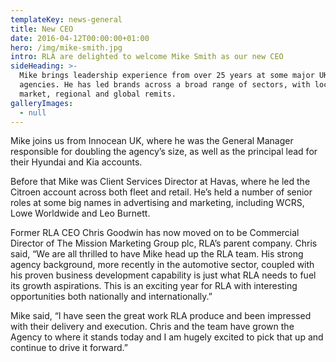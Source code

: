 ```yaml
---
templateKey: news-general
title: New CEO
date: 2016-04-12T00:00:00+01:00
hero: /img/mike-smith.jpg
intro: RLA are delighted to welcome Mike Smith as our new CEO
sideHeading: >-
  Mike brings leadership experience from over 25 years at some major UK
  agencies. He has led brands across a broad range of sectors, with local
  market, regional and global remits.
galleryImages:
  - null
---
```


Mike joins us from Innocean UK, where he was the General Manager responsible for doubling the agency’s size, as well as the principal lead for their Hyundai and Kia accounts.

Before that Mike was Client Services Director at Havas, where he led the Citroen account across both fleet and retail. He’s held a number of senior roles at some big names in advertising and marketing, including WCRS, Lowe Worldwide and Leo Burnett.

Former RLA CEO Chris Goodwin has now moved on to be Commercial Director of The Mission Marketing Group plc, RLA’s parent company. Chris said, “We are all thrilled to have Mike head up the RLA team. His strong agency background, more recently in the automotive sector, coupled with his proven business development capability is just what RLA needs to fuel its growth aspirations. This is an exciting year for RLA with interesting opportunities both nationally and internationally.”

Mike said, “I have seen the great work RLA produce and been impressed with their delivery and execution. Chris and the team have grown the Agency to where it stands today and I am hugely excited to pick that up and continue to drive it forward.”
